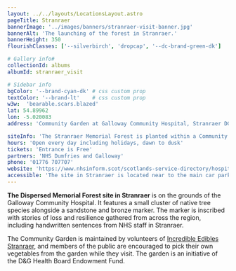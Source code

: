 ```yaml
---
layout: ../../layouts/LocationsLayout.astro
pageTitle: Stranraer
bannerImage: '../images/banners/stranraer-visit-banner.jpg'
bannerAlt: 'The launching of the forest in Stranraer.'
bannerHeight: 350
flourishClasses: ['--silverbirch', 'dropcap', '--dc-brand-green-dk']

# Gallery info#
collectionId: albums
albumId: stranraer_visit

# Sidebar info
bgColor: '--brand-cyan-dk' # css custom prop
textColor: '--brand-lt'    # css custom prop
w3w:  'bearable.scars.blazed'
lat: 54.89962
lon: -5.020083
address: 'Community Garden at Galloway Community Hospital, Stranraer DG9 7DQ'

siteInfo: 'The Stranraer Memorial Forest is planted within a Community Garden, located behind the Galloway Community Hospital car park. It is enclosed behind a wooden fence that surrounds the garden and is not visible from the car park. Members of the public are most welcome to enter the garden by the side gate at any time to visit the memorial. <br><br> When phoning you will be directed to Galloway Community Hospital&apos;s main switchboard on <a href="tel:01776707707">01776 707707</a>'
hours: 'Open every day including holidays, dawn to dusk'
tickets: 'Entrance is Free'
partners: 'NHS Dumfries and Galloway'
phone: '01776 707707'
website: 'https://www.nhsinform.scot/scotlands-service-directory/hospitals/8915%201dng1116'
accessible: 'The site in Stranraer is located near to the main car park, and currently accessed through a small grassy path which involves a short incline. There are plans for paved access in the near future.'
---
```


__The Dispersed Memorial Forest site in Stranraer__ is on the grounds of the Galloway Community Hospital. It features a small cluster of native tree species alongside a sandstone and bronze marker. The marker is inscribed with stories of loss and resilience gathered from across the region, including handwritten sentences from NHS staff in Stranraer.

The Community Garden is maintained by volunteers of <a href="https://www.google.com/url?q=https://www.facebook.com/groups/765364053649833/?locale%3Den_GB&sa=D&source=docs&ust=1726501084093310&usg=AOvVaw0vLBzyn8ezaVKBc6_-QaAq" target="_blank">Incredible Edibles Stranraer</a>, and members of the public are encouraged to pick their own vegetables from the garden while they visit. The garden is an initiative of the D&G Health Board Endowment Fund.

<!-- <a class="link" href='../events/stranraer'><b>See also: </b>Events at the Stranraer site.</a> -->
